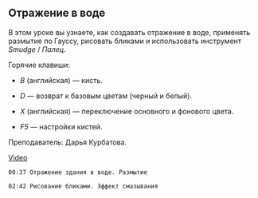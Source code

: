 ## Отражение в воде

В этом уроке вы узнаете, как создавать отражение в воде, применять размытие по Гауссу, рисовать бликами и использовать инструмент *Smudge* / *Палец*.

Горячие клавиши:

* *B* (английская) — кисть.

* *D* — возврат к базовым цветам (черный и белый).

* *X* (английская) — переключение основного и фонового цвета.

* *F5* — настройки кистей.

Преподаватель: Дарья Курбатова.

[Video](https://player.softculture.cc/embed/online/PSH/PSH_76.19.07_L5-15_Water_Reflection)

``` chapters
00:37 Отражение здания в воде. Размытие

02:42 Рисование бликами. Эффект смазывания
```